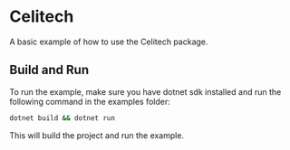 # Celitech

A basic example of how to use the Celitech package.

## Build and Run

To run the example, make sure you have dotnet sdk installed and run the following command in the examples folder:

```sh
dotnet build && dotnet run
```

This will build the project and run the example.

